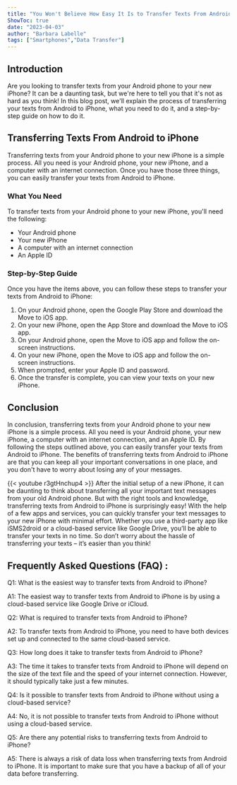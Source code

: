 ```yaml
---
title: "You Won't Believe How Easy It Is to Transfer Texts From Android to iPhone After Setup!"
ShowToc: true 
date: "2023-04-03"
author: "Barbara Labelle" 
tags: ["Smartphones","Data Transfer"]
---
```

## Introduction

Are you looking to transfer texts from your Android phone to your new iPhone? It can be a daunting task, but we're here to tell you that it's not as hard as you think! In this blog post, we'll explain the process of transferring your texts from Android to iPhone, what you need to do it, and a step-by-step guide on how to do it.

## Transferring Texts From Android to iPhone

Transferring texts from your Android phone to your new iPhone is a simple process. All you need is your Android phone, your new iPhone, and a computer with an internet connection. Once you have those three things, you can easily transfer your texts from Android to iPhone.

### What You Need

To transfer texts from your Android phone to your new iPhone, you'll need the following:

- Your Android phone
- Your new iPhone
- A computer with an internet connection
- An Apple ID

### Step-by-Step Guide

Once you have the items above, you can follow these steps to transfer your texts from Android to iPhone:

1. On your Android phone, open the Google Play Store and download the Move to iOS app.
2. On your new iPhone, open the App Store and download the Move to iOS app.
3. On your Android phone, open the Move to iOS app and follow the on-screen instructions.
4. On your new iPhone, open the Move to iOS app and follow the on-screen instructions.
5. When prompted, enter your Apple ID and password.
6. Once the transfer is complete, you can view your texts on your new iPhone.

## Conclusion

In conclusion, transferring texts from your Android phone to your new iPhone is a simple process. All you need is your Android phone, your new iPhone, a computer with an internet connection, and an Apple ID. By following the steps outlined above, you can easily transfer your texts from Android to iPhone. The benefits of transferring texts from Android to iPhone are that you can keep all your important conversations in one place, and you don't have to worry about losing any of your messages.

{{< youtube r3gtHnchup4 >}} 
After the initial setup of a new iPhone, it can be daunting to think about transferring all your important text messages from your old Android phone. But with the right tools and knowledge, transferring texts from Android to iPhone is surprisingly easy! With the help of a few apps and services, you can quickly transfer your text messages to your new iPhone with minimal effort. Whether you use a third-party app like iSMS2droid or a cloud-based service like Google Drive, you’ll be able to transfer your texts in no time. So don’t worry about the hassle of transferring your texts – it’s easier than you think!

## Frequently Asked Questions (FAQ) :
Q1: What is the easiest way to transfer texts from Android to iPhone?

A1: The easiest way to transfer texts from Android to iPhone is by using a cloud-based service like Google Drive or iCloud.

Q2: What is required to transfer texts from Android to iPhone?

A2: To transfer texts from Android to iPhone, you need to have both devices set up and connected to the same cloud-based service.

Q3: How long does it take to transfer texts from Android to iPhone?

A3: The time it takes to transfer texts from Android to iPhone will depend on the size of the text file and the speed of your internet connection. However, it should typically take just a few minutes.

Q4: Is it possible to transfer texts from Android to iPhone without using a cloud-based service?

A4: No, it is not possible to transfer texts from Android to iPhone without using a cloud-based service.

Q5: Are there any potential risks to transferring texts from Android to iPhone?

A5: There is always a risk of data loss when transferring texts from Android to iPhone. It is important to make sure that you have a backup of all of your data before transferring.


